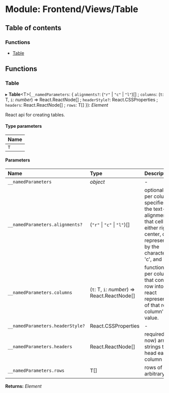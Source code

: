 # Module: Frontend/Views/Table

## Table of contents

### Functions

- [Table](frontend_views_table.md#table)

## Functions

### Table

▸ **Table**<T\>(`__namedParameters`: { `alignments?`: (`"r"` \| `"c"` \| `"l"`)[] ; `columns`: (`t`: T, `i`: _number_) => React.ReactNode[] ; `headerStyle?`: React.CSSProperties ; `headers`: React.ReactNode[] ; `rows`: T[] }): _Element_

React api for creating tables.

#### Type parameters

| Name |
| :--- |
| `T`  |

#### Parameters

| Name                             | Type                                         | Description                                                                                                                                                |
| :------------------------------- | :------------------------------------------- | :--------------------------------------------------------------------------------------------------------------------------------------------------------- |
| `__namedParameters`              | _object_                                     | -                                                                                                                                                          |
| `__namedParameters.alignments?`  | (`"r"` \| `"c"` \| `"l"`)[]                  | optional, one per column, specifies that the text-alignment in that cell is either right, center, or left, represented by the characters 'r', 'c', and 'l' |
| `__namedParameters.columns`      | (`t`: T, `i`: _number_) => React.ReactNode[] | functions, one per column, that convert a row into the react representation of that row's column's value.                                                  |
| `__namedParameters.headerStyle?` | React.CSSProperties                          | -                                                                                                                                                          |
| `__namedParameters.headers`      | React.ReactNode[]                            | required (for now) array of strings that head each column                                                                                                  |
| `__namedParameters.rows`         | T[]                                          | rows of an arbitrary type                                                                                                                                  |

**Returns:** _Element_
